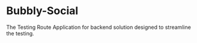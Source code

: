 # Bubbly-Social
The Testing Route Application for backend solution designed to streamline the testing.
